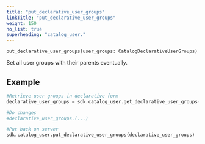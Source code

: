 ```yaml
---
title: "put_declarative_user_groups"
linkTitle: "put_declarative_user_groups"
weight: 150
no_list: true
superheading: "catalog_user."
---
```


<!-- TODO -->

``put_declarative_user_groups(user_groups: CatalogDeclarativeUserGroups)``

Set all user groups with their parents eventually.

## Example


```python
#Retrieve user groups in declarative form
declarative_user_groups = sdk.catalog_user.get_declarative_user_groups()

#Do changes
#declarative_user_groups.(...)

#Put back on server
sdk.catalog_user.put_declarative_user_groups(declarative_user_groups)
```
